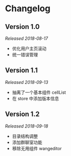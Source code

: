 
Changelog
=========

Version 1.0
--------------
*Released 2018-08-17*

* 优化用户主页滚动 
* 统一错误管理

Version 1.1
--------------
*Released 2018-09-13*

* 抽离了一个基本组件 cellList
* 在 store 中添加版本信息

Version 1.2
--------------
*Released 2018-09-18*

* 目录结构调整
* 添加群聊室功能
* 移除无用组件 wangeditor

